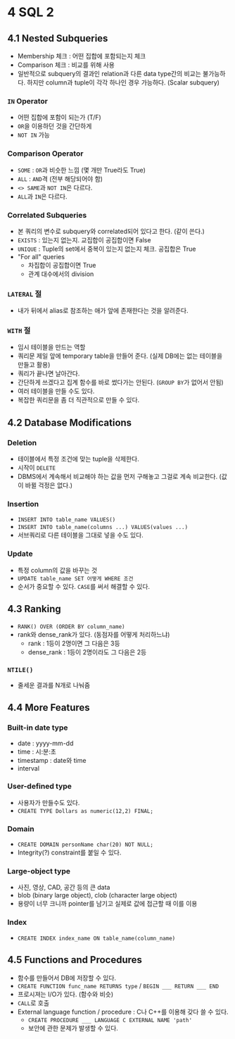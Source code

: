 # 4 SQL $2$

## 4.1 Nested Subqueries

- Membership 체크 : 어떤 집합에 포함되는지 체크
- Comparison 체크 : 비교를 위해 사용
- 일반적으로 subquery의 결과인 relation과 다른 data type간의 비교는 불가능하다. 하지만 column과 tuple이 각각 하나인 경우 가능하다. (Scalar subquery)

### `IN` Operator

- 어떤 집합에 포함이 되는가 (T/F)
- `OR`을 이용하던 것을 간단하게
- `NOT IN` 가능

### Comparison Operator

- `SOME` : `OR`과 비슷한 느낌 (몇 개만 True라도 True)
- `ALL` : `AND`격 (전부 해당되어야 함)
- `<> SAME`과 `NOT IN`은 다르다.
- `ALL`과 `IN`은 다르다.

### Correlated Subqueries

- 본 쿼리의 변수로 subquery와 correlated되어 있다고 한다. (같이 쓴다.)
- `EXISTS` : 있는지 없는지. 교집합이 공집합이면 False
- `UNIQUE` : Tuple의 set에서 중복이 있는지 없는지 체크. 공집합은 True
- "For all" queries
  - 차집합이 공집합이면 True
  - 관계 대수에서의 division

### `LATERAL` 절

- 내가 뒤에서 alias로 참조하는 애가 앞에 존재한다는 것을 알려준다.

### `WITH` 절

- 임시 테이블을 만드는 역할
- 쿼리문 제일 앞에 temporary table을 만들어 준다. (실제 DB에는 없는 테이블을 만들고 활용)
- 쿼리가 끝나면 날아간다.
- 간단하게 쓰겠다고 집계 함수를 바로 썼다가는 안된다. (`GROUP BY`가 없어서 안됨)
- 여러 테이블을 만들 수도 있다.
- 복잡한 쿼리문을 좀 더 직관적으로 만들 수 있다.

## 4.2 Database Modifications

### Deletion

- 테이블에서 특정 조건에 맞는 tuple을 삭제한다.
- 시작이 `DELETE`
- DBMS에서 계속해서 비교해야 하는 값을 먼저 구해놓고 그걸로 계속 비교한다. (값이 바뀔 걱정은 없다.)

### Insertion

- `INSERT INTO table_name VALUES()`
- `INSERT INTO table_name(columns ...) VALUES(values ...)`
- 서브쿼리로 다른 테이블을 그대로 넣을 수도 있다.

### Update

- 특정 column의 값을 바꾸는 것
- `UPDATE table_name SET 어떻게 WHERE 조건`
- 순서가 중요할 수 있다. `CASE`를 써서 해결할 수 있다.

## 4.3 Ranking

- `RANK() OVER (ORDER BY column_name)`
- rank와 dense_rank가 있다. (동점자를 어떻게 처리하느냐)
  - rank : 1등이 2명이면 그 다음은 3등
  - dense_rank : 1등이 2명이라도 그 다음은 2등

### `NTILE()`

- 줄세운 결과를 N개로 나눠줌

## 4.4 More Features

### Built-in date type

- date : yyyy-mm-dd
- time : 시:분:초
- timestamp : date와 time
- interval

### User-defined type

- 사용자가 만들수도 있다.
- `CREATE TYPE Dollars as numeric(12,2) FINAL;`

### Domain

- `CREATE DOMAIN personName char(20) NOT NULL;`
- Integrity(?) constraint를 붙일 수 있다.

### Large-object type

- 사진, 영상, CAD, 공간 등의 큰 data
- blob (binary large object), clob (character large object)
- 용량이 너무 크니까 pointer를 남기고 실제로 값에 접근할 때 이를 이용

### Index

- `CREATE INDEX index_name ON table_name(column_name)`

## 4.5 Functions and Procedures

- 함수를 만들어서 DB에 저장할 수 있다.
- `CREATE FUNCTION func_name RETURNS type` / `BEGIN ___ RETURN ___ END`
- 프로시져는 I/O가 있다. (함수와 비슷)
- `CALL`로 호출
- External language function / procedure : C나 C++를 이용해 갖다 쓸 수 있다.
  - `CREATE PROCEDURE ___ LANGUAGE C EXTERNAL NAME 'path'`
  - 보안에 관한 문제가 발생할 수 있다.

